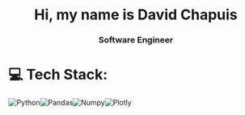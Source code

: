 <h1 align="center">Hi, my name is David Chapuis</h1>
<h3 align="center">Software Engineer</h3>

# 💻 Tech Stack:


![Python](https://img.shields.io/badge/python-white?style=for-the-badge&logo=python)![Pandas](https://img.shields.io/badge/pandas-black?style=for-the-badge&logo=pandas)![Numpy](https://img.shields.io/badge/numpy-black?style=for-the-badge&logo=numpy)![Plotly](https://img.shields.io/badge/plotly-black?style=for-the-badge&logo=plotly)

<!--
**davidchapuis/davidchapuis** is a ✨ _special_ ✨ repository because its `README.md` (this file) appears on your GitHub profile.

Here are some ideas to get you started:

- 🔭 I’m currently working on ...
- 🌱 I’m currently learning ...
- 👯 I’m looking to collaborate on ...
- 🤔 I’m looking for help with ...
- 💬 Ask me about ...
- 📫 How to reach me: ...
- 😄 Pronouns: ...
- ⚡ Fun fact: ...
-->
